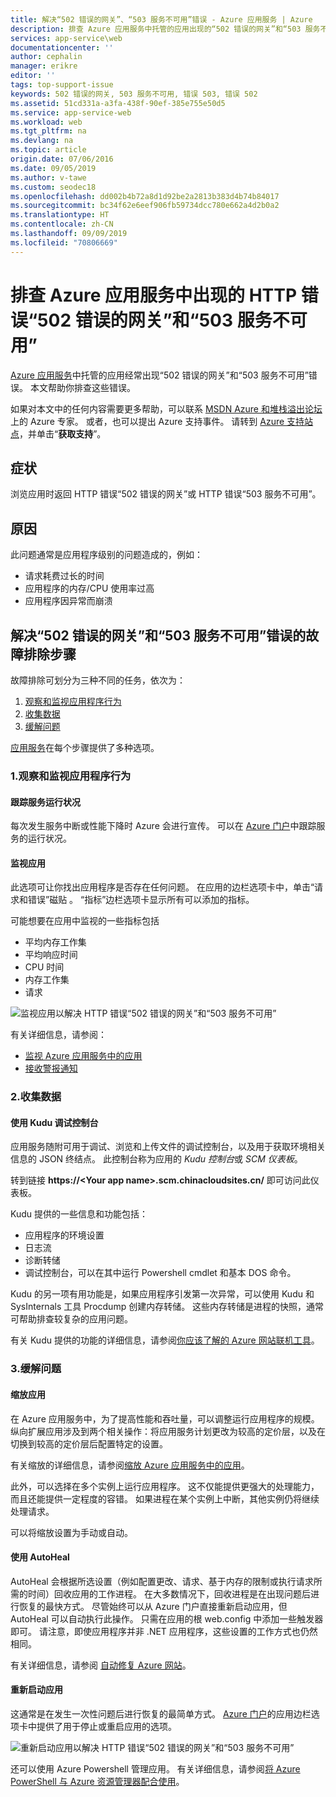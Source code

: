 ```yaml
---
title: 解决“502 错误的网关”、“503 服务不可用”错误 - Azure 应用服务 | Azure
description: 排查 Azure 应用服务中托管的应用出现的“502 错误的网关”和“503 服务不可用”错误。
services: app-service\web
documentationcenter: ''
author: cephalin
manager: erikre
editor: ''
tags: top-support-issue
keywords: 502 错误的网关, 503 服务不可用, 错误 503, 错误 502
ms.assetid: 51cd331a-a3fa-438f-90ef-385e755e50d5
ms.service: app-service-web
ms.workload: web
ms.tgt_pltfrm: na
ms.devlang: na
ms.topic: article
origin.date: 07/06/2016
ms.date: 09/05/2019
ms.author: v-tawe
ms.custom: seodec18
ms.openlocfilehash: dd002b4b72a8d1d92be2a2813b383d4b74b84017
ms.sourcegitcommit: bc34f62e6eef906fb59734dcc780e662a4d2b0a2
ms.translationtype: HT
ms.contentlocale: zh-CN
ms.lasthandoff: 09/09/2019
ms.locfileid: "70806669"
---
```

# <a name="troubleshoot-http-errors-of-502-bad-gateway-and-503-service-unavailable-in-azure-app-service"></a>排查 Azure 应用服务中出现的 HTTP 错误“502 错误的网关”和“503 服务不可用”
[Azure 应用服务](overview.md)中托管的应用经常出现“502 错误的网关”和“503 服务不可用”错误。 本文帮助你排查这些错误。

如果对本文中的任何内容需要更多帮助，可以联系 [MSDN Azure 和堆栈溢出论坛](https://www.azure.cn/support/forums/)上的 Azure 专家。 或者，也可以提出 Azure 支持事件。 请转到 [Azure 支持站点](https://www.azure.cn/support/contact/)，并单击“**获取支持**”。

## <a name="symptom"></a>症状
浏览应用时返回 HTTP 错误“502 错误的网关”或 HTTP 错误“503 服务不可用”。

## <a name="cause"></a>原因
此问题通常是应用程序级别的问题造成的，例如：

* 请求耗费过长的时间
* 应用程序的内存/CPU 使用率过高
* 应用程序因异常而崩溃

## <a name="troubleshooting-steps-to-solve-502-bad-gateway-and-503-service-unavailable-errors"></a>解决“502 错误的网关”和“503 服务不可用”错误的故障排除步骤
故障排除可划分为三种不同的任务，依次为：

1. [观察和监视应用程序行为](#observe)
2. [收集数据](#collect)
3. [缓解问题](#mitigate)

[应用服务](overview.md)在每个步骤提供了多种选项。

<a name="observe" />

### <a name="1-observe-and-monitor-application-behavior"></a>1.观察和监视应用程序行为
#### <a name="track-service-health"></a>跟踪服务运行状况
每次发生服务中断或性能下降时 Azure 会进行宣传。 可以在 [Azure 门户](https://portal.azure.cn/)中跟踪服务的运行状况。

#### <a name="monitor-your-app"></a>监视应用
此选项可让你找出应用程序是否存在任何问题。 在应用的边栏选项卡中，单击“请求和错误”磁贴  。 “指标”边栏选项卡显示所有可以添加的指标。 

可能想要在应用中监视的一些指标包括

* 平均内存工作集
* 平均响应时间
* CPU 时间
* 内存工作集
* 请求

![监视应用以解决 HTTP 错误“502 错误的网关”和“503 服务不可用”](./media/app-service-web-troubleshoot-HTTP-502-503/1-monitor-metrics.png)

有关详细信息，请参阅：

* [监视 Azure 应用服务中的应用](web-sites-monitor.md)
* [接收警报通知](/azure-monitor/platform/alerts-overview)

<a name="collect" />

### <a name="2-collect-data"></a>2.收集数据


#### <a name="use-the-kudu-debug-console"></a>使用 Kudu 调试控制台
应用服务随附可用于调试、浏览和上传文件的调试控制台，以及用于获取环境相关信息的 JSON 终结点。 此控制台称为应用的 *Kudu 控制台*或 *SCM 仪表板*。

转到链接 **https://&lt;Your app name>.scm.chinacloudsites.cn/** 即可访问此仪表板。

Kudu 提供的一些信息和功能包括：

* 应用程序的环境设置
* 日志流
* 诊断转储
* 调试控制台，可以在其中运行 Powershell cmdlet 和基本 DOS 命令。

Kudu 的另一项有用功能是，如果应用程序引发第一次异常，可以使用 Kudu 和 SysInternals 工具 Procdump 创建内存转储。 这些内存转储是进程的快照，通常可帮助排查较复杂的应用问题。

有关 Kudu 提供的功能的详细信息，请参阅[你应该了解的 Azure 网站联机工具](https://azure.microsoft.com/blog/windows-azure-websites-online-tools-you-should-know-about/)。

<a name="mitigate" />

### <a name="3-mitigate-the-issue"></a>3.缓解问题
#### <a name="scale-the-app"></a>缩放应用
在 Azure 应用服务中，为了提高性能和吞吐量，可以调整运行应用程序的规模。 纵向扩展应用涉及到两个相关操作：将应用服务计划更改为较高的定价层，以及在切换到较高的定价层后配置特定的设置。

有关缩放的详细信息，请参阅[缩放 Azure 应用服务中的应用](web-sites-scale.md)。

此外，可以选择在多个实例上运行应用程序。 这不仅能提供更强大的处理能力，而且还能提供一定程度的容错。 如果进程在某个实例上中断，其他实例仍将继续处理请求。

可以将缩放设置为手动或自动。

#### <a name="use-autoheal"></a>使用 AutoHeal
AutoHeal 会根据所选设置（例如配置更改、请求、基于内存的限制或执行请求所需的时间）回收应用的工作进程。 在大多数情况下，回收进程是在出现问题后进行恢复的最快方式。 尽管始终可以从 Azure 门户直接重新启动应用，但 AutoHeal 可以自动执行此操作。 只需在应用的根 web.config 中添加一些触发器即可。 请注意，即使应用程序并非 .NET 应用程序，这些设置的工作方式也仍然相同。

有关详细信息，请参阅 [自动修复 Azure 网站](https://azure.microsoft.com/blog/auto-healing-windows-azure-web-sites/)。

#### <a name="restart-the-app"></a>重新启动应用
这通常是在发生一次性问题后进行恢复的最简单方式。 [Azure 门户](https://portal.azure.cn/)的应用边栏选项卡中提供了用于停止或重启应用的选项。

 ![重新启动应用以解决 HTTP 错误“502 错误的网关”和“503 服务不可用”](./media/app-service-web-troubleshoot-HTTP-502-503/2-restart.png)

还可以使用 Azure Powershell 管理应用。 有关详细信息，请参阅[将 Azure PowerShell 与 Azure 资源管理器配合使用](../powershell-azure-resource-manager.md)。

